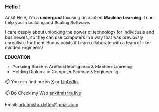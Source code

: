 ### Hello !

Ankit Here, I'm a **undergrad** focusing on applied **Machine Learning**. I can help you in building and Scaling Software.

I care deeply about unlocking the power of technology for individuals and businesses, so they can use computers in a way that was previously unrealistic for them. Bonus points if I can collaborate with a team of like-minded engineers!


**EDUCATION**

* Pursuing Btech in Artificial Intelligence & Machine Learning 
* Holding Diploma in Computer Science & Engineering
  

📫  You can find me on [X](https://twitter.com/ankitmishralive/) or [LinkedIn](https://www.linkedin.com/in/ankitmishralive/).

📫 Do Check my Web [ankitmishra.live](https://www.ankitmishra.live/)

Email: [ankitmishra.letter@gmail.com](mailto:ankitmishra.letter@gmail.com)


